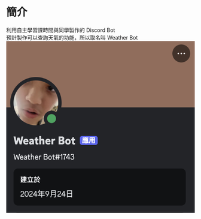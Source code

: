 # 簡介
利用自主學習課時間與同學製作的 Discord Bot  
預計製作可以查詢天氣的功能，所以取名叫 Weather Bot
![Bot 圖片](Discord_Weather_Bot.png)
